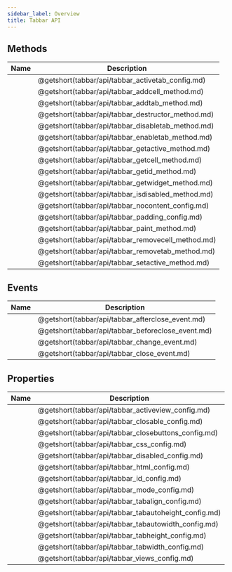 ```yaml
---
sidebar_label: Overview
title: Tabbar API
---
```


## Methods

| Name                                       | Description                                       |
| ------------------------------------------ | ------------------------------------------------- |
| [](tabbar/api/tabbar_activetab_config.md)  | @getshort(tabbar/api/tabbar_activetab_config.md)  |
| [](tabbar/api/tabbar_addcell_method.md)    | @getshort(tabbar/api/tabbar_addcell_method.md)    |
| [](tabbar/api/tabbar_addtab_method.md)     | @getshort(tabbar/api/tabbar_addtab_method.md)     |
| [](tabbar/api/tabbar_destructor_method.md) | @getshort(tabbar/api/tabbar_destructor_method.md) |
| [](tabbar/api/tabbar_disabletab_method.md) | @getshort(tabbar/api/tabbar_disabletab_method.md) |
| [](tabbar/api/tabbar_enabletab_method.md)  | @getshort(tabbar/api/tabbar_enabletab_method.md)  |
| [](tabbar/api/tabbar_getactive_method.md)  | @getshort(tabbar/api/tabbar_getactive_method.md)  |
| [](tabbar/api/tabbar_getcell_method.md)    | @getshort(tabbar/api/tabbar_getcell_method.md)    |
| [](tabbar/api/tabbar_getid_method.md)      | @getshort(tabbar/api/tabbar_getid_method.md)      |
| [](tabbar/api/tabbar_getwidget_method.md)  | @getshort(tabbar/api/tabbar_getwidget_method.md)  |
| [](tabbar/api/tabbar_isdisabled_method.md) | @getshort(tabbar/api/tabbar_isdisabled_method.md) |
| [](tabbar/api/tabbar_nocontent_config.md)  | @getshort(tabbar/api/tabbar_nocontent_config.md)  |
| [](tabbar/api/tabbar_padding_config.md)    | @getshort(tabbar/api/tabbar_padding_config.md)    |
| [](tabbar/api/tabbar_paint_method.md)      | @getshort(tabbar/api/tabbar_paint_method.md)      |
| [](tabbar/api/tabbar_removecell_method.md) | @getshort(tabbar/api/tabbar_removecell_method.md) |
| [](tabbar/api/tabbar_removetab_method.md)  | @getshort(tabbar/api/tabbar_removetab_method.md)  |
| [](tabbar/api/tabbar_setactive_method.md)  | @getshort(tabbar/api/tabbar_setactive_method.md)  |

## Events

| Name                                       | Description                                       |
| ------------------------------------------ | ------------------------------------------------- |
| [](tabbar/api/tabbar_afterclose_event.md)  | @getshort(tabbar/api/tabbar_afterclose_event.md)  |
| [](tabbar/api/tabbar_beforeclose_event.md) | @getshort(tabbar/api/tabbar_beforeclose_event.md) |
| [](tabbar/api/tabbar_change_event.md)      | @getshort(tabbar/api/tabbar_change_event.md)      |
| [](tabbar/api/tabbar_close_event.md)       | @getshort(tabbar/api/tabbar_close_event.md)       |

## Properties

| Name                                          | Description                                          |
| --------------------------------------------- | ---------------------------------------------------- |
| [](tabbar/api/tabbar_activeview_config.md)    | @getshort(tabbar/api/tabbar_activeview_config.md)    |
| [](tabbar/api/tabbar_closable_config.md)      | @getshort(tabbar/api/tabbar_closable_config.md)      |
| [](tabbar/api/tabbar_closebuttons_config.md)  | @getshort(tabbar/api/tabbar_closebuttons_config.md)  |
| [](tabbar/api/tabbar_css_config.md)           | @getshort(tabbar/api/tabbar_css_config.md)           |
| [](tabbar/api/tabbar_disabled_config.md)      | @getshort(tabbar/api/tabbar_disabled_config.md)      |
| [](tabbar/api/tabbar_html_config.md)          | @getshort(tabbar/api/tabbar_html_config.md)          |
| [](tabbar/api/tabbar_id_config.md)            | @getshort(tabbar/api/tabbar_id_config.md)            |
| [](tabbar/api/tabbar_mode_config.md)          | @getshort(tabbar/api/tabbar_mode_config.md)          |
| [](tabbar/api/tabbar_tabalign_config.md)      | @getshort(tabbar/api/tabbar_tabalign_config.md)      |
| [](tabbar/api/tabbar_tabautoheight_config.md) | @getshort(tabbar/api/tabbar_tabautoheight_config.md) |
| [](tabbar/api/tabbar_tabautowidth_config.md)  | @getshort(tabbar/api/tabbar_tabautowidth_config.md)  |
| [](tabbar/api/tabbar_tabheight_config.md)     | @getshort(tabbar/api/tabbar_tabheight_config.md)     |
| [](tabbar/api/tabbar_tabwidth_config.md)      | @getshort(tabbar/api/tabbar_tabwidth_config.md)      |
| [](tabbar/api/tabbar_views_config.md)         | @getshort(tabbar/api/tabbar_views_config.md)         |

